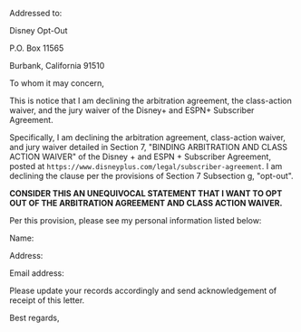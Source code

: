 Addressed to:

Disney Opt-Out

P.O. Box 11565

Burbank, California 91510

To whom it may concern,

This is notice that I am declining the arbitration agreement, the class-action waiver, and the jury waiver of the Disney+ and ESPN+ Subscriber Agreement.

Specifically, I am declining the arbitration agreement, class-action waiver, and jury waiver detailed in Section 7, "BINDING ARBITRATION AND CLASS ACTION WAIVER" of the Disney + and ESPN + Subscriber Agreement, posted at `https://www.disneyplus.com/legal/subscriber-agreement`. I am declining the clause per the provisions of Section 7 Subsection g, "opt-out".

**CONSIDER THIS AN UNEQUIVOCAL STATEMENT THAT I WANT TO OPT OUT OF THE ARBITRATION AGREEMENT AND CLASS ACTION WAIVER.**

Per this provision, please see my personal information listed below:

Name: 

Address:

Email address:

Please update your records accordingly and send acknowledgement of receipt of this letter.

Best regards,

